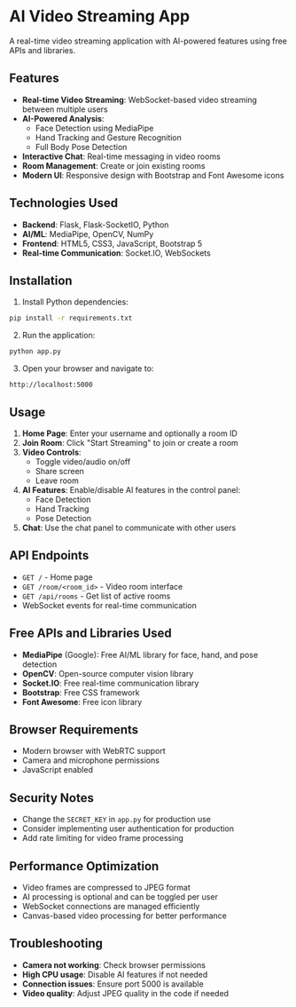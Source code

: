 # AI Video Streaming App

A real-time video streaming application with AI-powered features using free APIs and libraries.

## Features

- **Real-time Video Streaming**: WebSocket-based video streaming between multiple users
- **AI-Powered Analysis**: 
  - Face Detection using MediaPipe
  - Hand Tracking and Gesture Recognition
  - Full Body Pose Detection
- **Interactive Chat**: Real-time messaging in video rooms
- **Room Management**: Create or join existing rooms
- **Modern UI**: Responsive design with Bootstrap and Font Awesome icons

## Technologies Used

- **Backend**: Flask, Flask-SocketIO, Python
- **AI/ML**: MediaPipe, OpenCV, NumPy
- **Frontend**: HTML5, CSS3, JavaScript, Bootstrap 5
- **Real-time Communication**: Socket.IO, WebSockets

## Installation

1. Install Python dependencies:
```bash
pip install -r requirements.txt
```

2. Run the application:
```bash
python app.py
```

3. Open your browser and navigate to:
```
http://localhost:5000
```

## Usage

1. **Home Page**: Enter your username and optionally a room ID
2. **Join Room**: Click "Start Streaming" to join or create a room
3. **Video Controls**: 
   - Toggle video/audio on/off
   - Share screen
   - Leave room
4. **AI Features**: Enable/disable AI features in the control panel:
   - Face Detection
   - Hand Tracking
   - Pose Detection
5. **Chat**: Use the chat panel to communicate with other users

## API Endpoints

- `GET /` - Home page
- `GET /room/<room_id>` - Video room interface
- `GET /api/rooms` - Get list of active rooms
- WebSocket events for real-time communication

## Free APIs and Libraries Used

- **MediaPipe** (Google): Free AI/ML library for face, hand, and pose detection
- **OpenCV**: Open-source computer vision library
- **Socket.IO**: Free real-time communication library
- **Bootstrap**: Free CSS framework
- **Font Awesome**: Free icon library

## Browser Requirements

- Modern browser with WebRTC support
- Camera and microphone permissions
- JavaScript enabled

## Security Notes

- Change the `SECRET_KEY` in `app.py` for production use
- Consider implementing user authentication for production
- Add rate limiting for video frame processing

## Performance Optimization

- Video frames are compressed to JPEG format
- AI processing is optional and can be toggled per user
- WebSocket connections are managed efficiently
- Canvas-based video processing for better performance

## Troubleshooting

- **Camera not working**: Check browser permissions
- **High CPU usage**: Disable AI features if not needed
- **Connection issues**: Ensure port 5000 is available
- **Video quality**: Adjust JPEG quality in the code if needed
